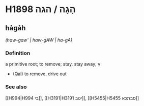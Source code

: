 # H1898 הָגָה / הגה

## hâgâh

_(haw-gaw' | haw-ɡAW | ha-ɡA)_

### Definition

a primitive root; to remove; stay, stay away; v

- (Qal) to remove, drive out

### See also

[[H994|H994 בי]], [[H3191|H3191 יטב]], [[H5455|H5455 סבתכא]]
